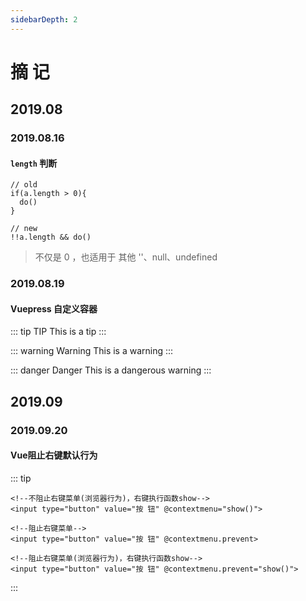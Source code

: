 ```yaml
---
sidebarDepth: 2
---
```

# 摘 记
## 2019.08
### 2019.08.16

#### `length` 判断
```
// old
if(a.length > 0){
  do()
}

// new
!!a.length && do()
```

> 不仅是 0 ，也适用于 其他 ''、null、undefined

### 2019.08.19

#### Vuepress 自定义容器

::: tip TIP
This is a tip
:::

::: warning Warning
This is a warning
:::

::: danger Danger
This is a dangerous warning
:::

## 2019.09
### 2019.09.20

#### Vue阻止右键默认行为
::: tip
```
<!--不阻止右键菜单(浏览器行为)，右键执行函数show-->
<input type="button" value="按 钮" @contextmenu="show()"> 

<!--阻止右键菜单-->
<input type="button" value="按 钮" @contextmenu.prevent>

<!--阻止右键菜单(浏览器行为)，右键执行函数show-->
<input type="button" value="按 钮" @contextmenu.prevent="show()">
```
:::